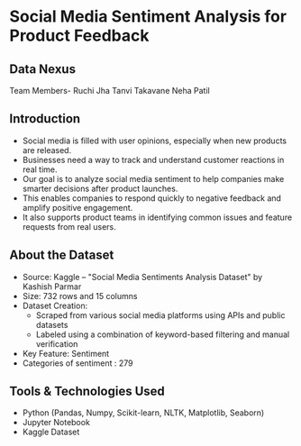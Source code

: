 # Social Media Sentiment Analysis for Product Feedback
## Data Nexus
Team Members-
Ruchi Jha
Tanvi Takavane
Neha Patil
## Introduction
* Social media is filled with user opinions, especially when new products are released.
* Businesses need a way to track and understand customer reactions in real time.
* Our goal is to analyze social media sentiment to help companies make smarter decisions after product launches.
* This enables companies to respond quickly to negative feedback and amplify positive engagement.
* It also supports product teams in identifying common issues and feature requests from real users.
## About the Dataset
* Source: Kaggle – "Social Media Sentiments Analysis Dataset" by Kashish Parmar
* Size: 732 rows and 15 columns
* Dataset Creation:
  * Scraped from various social media platforms using APIs and public datasets
  * Labeled using a combination of keyword-based filtering and manual verification
* Key Feature: Sentiment
* Categories of sentiment : 279

## Tools & Technologies Used
* Python (Pandas, Numpy, Scikit-learn, NLTK, Matplotlib, Seaborn)
* Jupyter Notebook
* Kaggle Dataset





